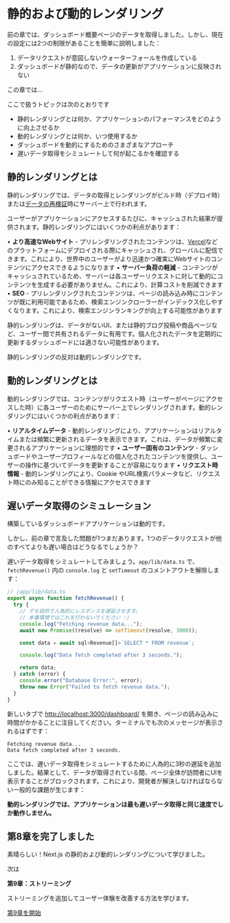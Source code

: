 # 静的および動的レンダリング

前の章では、ダッシュボード概要ページのデータを取得しました。しかし、現在の設定には2つの制限があることを簡単に説明しました：

1. データリクエストが意図しないウォーターフォールを作成している
2. ダッシュボードが静的なので、データの更新がアプリケーションに反映されない

この章では...

ここで扱うトピックは次のとおりです

- 静的レンダリングとは何か、アプリケーションのパフォーマンスをどのように向上させるか
- 動的レンダリングとは何か、いつ使用するか
- ダッシュボードを動的にするためのさまざまなアプローチ
- 遅いデータ取得をシミュレートして何が起こるかを確認する

## 静的レンダリングとは

静的レンダリングでは、データの取得とレンダリングがビルド時（デプロイ時）または[データの再検証](https://nextjs.org/docs/app/building-your-application/data-fetching/fetching-caching-and-revalidating#revalidating-data)時にサーバー上で行われます。

ユーザーがアプリケーションにアクセスするたびに、キャッシュされた結果が提供されます。静的レンダリングにはいくつかの利点があります：

• **より高速なWebサイト** - プリレンダリングされたコンテンツは、[Vercel](https://vercel.com/)などのプラットフォームにデプロイされる際にキャッシュされ、グローバルに配信できます。これにより、世界中のユーザーがより迅速かつ確実にWebサイトのコンテンツにアクセスできるようになります
• **サーバー負荷の軽減** - コンテンツがキャッシュされているため、サーバーは各ユーザーリクエストに対して動的にコンテンツを生成する必要がありません。これにより、計算コストを削減できます
• **SEO** - プリレンダリングされたコンテンツは、ページの読み込み時にコンテンツが既に利用可能であるため、検索エンジンクローラーがインデックス化しやすくなります。これにより、検索エンジンランキングが向上する可能性があります

静的レンダリングは、データがないUI、または静的ブログ投稿や商品ページなど、ユーザー間で共有されるデータに有用です。個人化されたデータを定期的に更新するダッシュボードには適さない可能性があります。

静的レンダリングの反対は動的レンダリングです。

## 動的レンダリングとは

動的レンダリングでは、コンテンツがリクエスト時（ユーザーがページにアクセスした時）に各ユーザーのためにサーバー上でレンダリングされます。動的レンダリングにはいくつかの利点があります：

• **リアルタイムデータ** - 動的レンダリングにより、アプリケーションはリアルタイムまたは頻繁に更新されるデータを表示できます。これは、データが頻繁に変更されるアプリケーションに理想的です
• **ユーザー固有のコンテンツ** - ダッシュボードやユーザープロフィールなどの個人化されたコンテンツを提供し、ユーザーの操作に基づいてデータを更新することが容易になります
• **リクエスト時情報** - 動的レンダリングにより、Cookie やURL検索パラメータなど、リクエスト時にのみ知ることができる情報にアクセスできます

## 遅いデータ取得のシミュレーション

構築しているダッシュボードアプリケーションは動的です。

しかし、前の章で言及した問題が1つまだあります。1つのデータリクエストが他のすべてよりも遅い場合はどうなるでしょうか？

遅いデータ取得をシミュレートしてみましょう。`app/lib/data.ts` で、`fetchRevenue()` 内の `console.log` と `setTimeout` のコメントアウトを解除します：

```typescript
// /app/lib/data.ts
export async function fetchRevenue() {
  try {
    // デモ目的で人為的にレスポンスを遅延させます。
    // 本番環境ではこれを行わないでください :)
    console.log("Fetching revenue data...");
    await new Promise((resolve) => setTimeout(resolve, 3000));

    const data = await sql<Revenue[]>`SELECT * FROM revenue`;

    console.log("Data fetch completed after 3 seconds.");

    return data;
  } catch (error) {
    console.error("Database Error:", error);
    throw new Error("Failed to fetch revenue data.");
  }
}
```

新しいタブで [http://localhost:3000/dashboard/](http://localhost:3000/dashboard/) を開き、ページの読み込みに時間がかかることに注目してください。ターミナルでも次のメッセージが表示されるはずです：

```
Fetching revenue data...
Data fetch completed after 3 seconds.
```

ここでは、遅いデータ取得をシミュレートするために人為的に3秒の遅延を追加しました。結果として、データが取得されている間、ページ全体が訪問者にUIを表示することがブロックされます。これにより、開発者が解決しなければならない一般的な課題が生じます：

**動的レンダリングでは、アプリケーションは最も遅いデータ取得と同じ速度でしか動作しません。**

## 第8章を完了しました

素晴らしい！Next.js の静的および動的レンダリングについて学びました。

次は

**第9章：ストリーミング**

ストリーミングを追加してユーザー体験を改善する方法を学びます。

[第9章を開始](https://nextjs.org/learn/dashboard-app/streaming)
